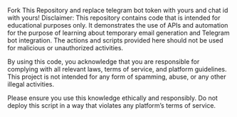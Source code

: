 Fork This Repository and replace telegram bot token with yours and chat id with yours!
Disclaimer:
This repository contains code that is intended for educational purposes only. It demonstrates the use of APIs and automation for the purpose of learning about temporary email generation and Telegram bot integration. The actions and scripts provided here should not be used for malicious or unauthorized activities.

By using this code, you acknowledge that you are responsible for complying with all relevant laws, terms of service, and platform guidelines. This project is not intended for any form of spamming, abuse, or any other illegal activities.

Please ensure you use this knowledge ethically and responsibly. Do not deploy this script in a way that violates any platform’s terms of service.
